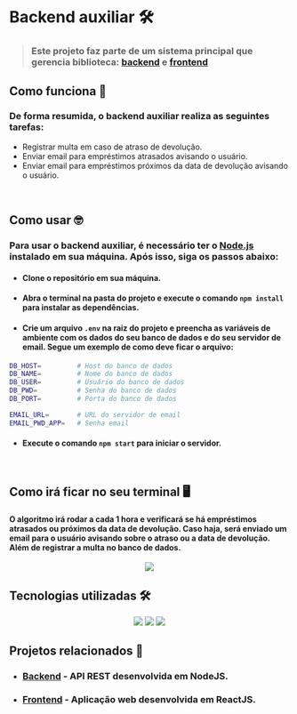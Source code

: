 # Backend auxiliar 🛠️

> ### Este projeto faz parte de um sistema principal que gerencia biblioteca: [backend](https://github.com/IntecEmbu/Biblioteca-backend) e [frontend](https://github.com/IntecEmbu/Biblioteca-frontend)

## Como funciona 🤔

### De forma resumida, o backend auxiliar realiza as seguintes tarefas:

- Registrar multa em caso de atraso de devolução.
- Enviar email para empréstimos atrasados avisando o usuário.
- Enviar email para empréstimos próximos da data de devolução avisando o usuário.

<br>

## Como usar 🤓

### Para usar o backend auxiliar, é necessário ter o [Node.js](https://nodejs.org/en/) instalado em sua máquina. Após isso, siga os passos abaixo:

- #### Clone o repositório em sua máquina.
- #### Abra o terminal na pasta do projeto e execute o comando `npm install` para instalar as dependências.
- #### Crie um arquivo `.env` na raiz do projeto e preencha as variáveis de ambiente com os dados do seu banco de dados e do seu servidor de email. Segue um exemplo de como deve ficar o arquivo:

```bash
DB_HOST=         # Host do banco de dados
DB_NAME=         # Nome do banco de dados
DB_USER=         # Usuário do banco de dados
DB_PWD=          # Senha do banco de dados
DB_PORT=         # Porta do banco de dados

EMAIL_URL=       # URL do servidor de email
EMAIL_PWD_APP=   # Senha email
```

- #### Execute o comando `npm start` para iniciar o servidor.

<br>

## Como irá ficar no seu terminal 🖥️

#### O algoritmo irá rodar a cada 1 hora e verificará se há empréstimos atrasados ou próximos da data de devolução. Caso haja, será enviado um email para o usuário avisando sobre o atraso ou a data de devolução. Além de registrar a multa no banco de dados.

<p align="center">
<img src="https://user-images.githubusercontent.com/97262778/194789313-58726d12-a23a-47b8-b947-e003d125ed4e.png"/>
</p>

## Tecnologias utilizadas 🛠️

<p align="center">
<img src="https://img.shields.io/badge/-Node.js-339933?style=flat-square&logo=Node.js&logoColor=white">
<img src="https://img.shields.io/badge/-Nodemailer-CC3534?style=flat-square&logo=Nodemailer&logoColor=white">
<img src="https://img.shields.io/badge/-Mysql-4479A1?style=flat-square&logo=Mysql&logoColor=white">
</p>

## Projetos relacionados 📁

- ### [Backend](https://github.com/IntecEmbu/Biblioteca-backend) - API REST desenvolvida em NodeJS.
- ### [Frontend](https://github.com/IntecEmbu/Biblioteca-frontend) - Aplicação web desenvolvida em ReactJS.
